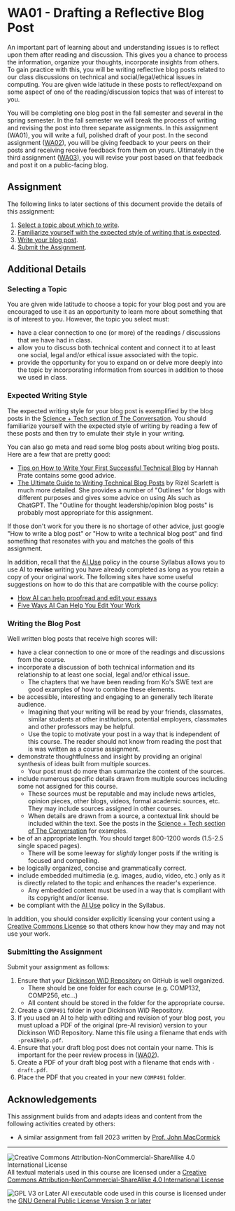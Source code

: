 # WA01 - Drafting a Reflective Blog Post

An important part of learning about and understanding issues is to reflect upon them after reading and discussion. This gives you a chance to process the information, organize your thoughts, incorporate insights from others. To gain practice with this, you will be writing reflective blog posts related to our class discussions on technical and social/legal/ethical issues in computing. You are given wide latitude in these posts to reflect/expand on some aspect of one of the reading/discussion topics that was of interest to you.

You will be completing one blog post in the fall semester and several in the spring semester. In the fall semester we will break the process of writing and revising the post into three separate assignments. In this assignment (WA01), you will write a full, polished draft of your post. In the second assignment ([WA02](WA02-BlogPostPeerReview.md)), you will be giving feedback to your peers on their posts and receiving receive feedback from them on yours. Ultimately in the third assignment ([WA03](WA03-BlogPostRevision.md)), you will revise your post based on that feedback and post it on a public-facing blog.

## Assignment

The following links to later sections of this document provide the details of this assignment:

1. [Select a topic about which to write](#selecting-a-topic).
2. [Familiarize yourself with the expected style of writing that is expected](#expected-writing-style).
3. [Write your blog post](#writing-the-blog-post).
4. [Submit the Assignment](#submitting-the-assignment).

## Additional Details

### Selecting a Topic

You are given wide latitude to choose a topic for your blog post and you are encouraged to use it as an opportunity to learn more about something that is of interest to you. However, the topic you select must:
- have a clear connection to one (or more) of the readings / discussions that we have had in class. 
- allow you to discuss both technical content and connect it to at least one social, legal and/or ethical issue associated with the topic.
- provide the opportunity for you to expand on or delve more deeply into the topic by incorporating information from sources in addition to those we used in class.

### Expected Writing Style

The expected writing style for your blog post is exemplified by the blog posts in the [Science + Tech section of The Conversation](https://theconversation.com/us/technology). You should familiarize yourself with the expected style of writing by reading a few of these posts and then try to emulate their style in your writing.

You can also go meta and read some blog posts about writing blog posts.  Here are a few that are pretty good:
- [Tips on How to Write Your First Successful Technical Blog](https://medium.com/quark-works/tips-on-how-to-write-your-first-successful-technical-blog-4cb65e5b4ce4) by Hannah Prate contains some good advice.
- [The Ultimate Guide to Writing Technical Blog Posts](https://dev.to/blackgirlbytes/the-ultimate-guide-to-writing-technical-blog-posts-5464) by Rizèl Scarlett is much more detailed. She provides a number of "Outlines" for blogs with different purposes and gives some advice on using AIs such as ChatGPT.  The "Outline for thought leadership/opinion blog posts" is probably most appropriate for this assignment.

If those don't work for you there is no shortage of other advice, just google "How to write a blog post" or "How to write a technical blog post" and find something that resonates with you and matches the goals of this assignment.

In addition, recall that the [AI Use](../syllabus.md#ai-use) policy in the course Syllabus allows you to use AI to **revise** writing you have already completed as long as you retain a copy of your original work. The following sites have some useful suggestions on how to do this that are compatible with the course policy:
- [How AI can help proofread and edit your essays](https://www.microsoft.com/en-us/microsoft-365-life-hacks/writing/how-ai-can-help-you-proofread-and-edit-essays)
- [Five Ways AI Can Help You Edit Your Work](https://www.oxbridgeediting.co.uk/blog/five-ways-ai-can-help-you-edit-your-work/)


### Writing the Blog Post

Well written blog posts that receive high scores will:
- have a clear connection to one or more of the readings and discussions from the course.
- incorporate a discussion of both technical information and its relationship to at least one social, legal and/or ethical issue.
  - The chapters that we have been reading from Ko's SWE text are good examples of how to combine these elements.
- be accessible, interesting and engaging to an generally tech literate audience.
  - Imagining that your writing will be read by your friends, classmates, similar students at other institutions, potential employers, classmates and other professors may be helpful.
  - Use the topic to motivate your post in a way that is independent of this course. The reader should not know from reading the post that is was written as a course assignment.
- demonstrate thoughtfulness and insight by providing an original synthesis of ideas built from multiple sources. 
  - Your post must do more than summarize the content of the sources.
- include numerous specific details drawn from multiple sources including some not assigned for this course. 
  - These sources must be reputable and may include news articles, opinion pieces, other blogs, videos, formal academic sources, etc. They may include sources assigned in other courses.
  - When details are drawn from a source, a contextual link should be included within the text. See the posts in the [Science + Tech section of The Conversation](https://theconversation.com/us/technology) for examples.
- be of an appropriate length. You should target 800-1200 words (1.5-2.5 single spaced pages).
  - There will be some leeway for *slightly* longer posts if the writing is focused and compelling.
- be logically organized, concise and grammatically correct.
- include embedded multimedia (e.g. images, audio, video, etc.) only as it is directly related to the topic and enhances the reader's experience.
  - Any embedded content must be used in a way that is compliant with its copyright and/or license.
- be compliant with the [AI Use](../syllabus.md#ai-use) policy in the Syllabus.

In addition, you should consider explicitly licensing your content using a [Creative Commons License](https://creativecommons.org/share-your-work/) so that others know how they may and may not use your work.

### Submitting the Assignment

Submit your assignment as follows:
1. Ensure that your [Dickinson WiD Repository](https://github.com/Dickinson-COMP-WiD) on GitHub is well organized.
   - There should be one folder for each course (e.g. COMP132, COMP256, etc...)
   - All content should be stored in the folder for the appropriate course.
2. Create a `COMP491` folder in your Dickinson WiD Repository.
3. If you used an AI to help with editing and revision of your blog post, you must upload a PDF of the original (pre-AI revision) version to your Dickinson WiD Repository.  Name this file using a filename that ends with `-preAIHelp.pdf`.
4. Ensure that your draft blog post does not contain your name.  This is important for the peer review process in ([WA02](WA02-BlogPostPeerReview.md)).
5. Create a PDF of your draft blog post with a filename that ends with `-draft.pdf`.
6. Place the PDF that you created in your new `COMP491` folder.

## Acknowledgements

This assignment builds from and adapts ideas and content from the following activities created by others:

* A similar assignment from fall 2023 written by [Prof. John MacCormick](https://dickinson-comp491-fall2023.github.io/comp491-fa2023-web/hw/RBP.docx)

---

![Creative Commons Attribution-NonCommercial-ShareAlike 4.0 International License](https://i.creativecommons.org/l/by-nc-sa/4.0/88x31.png "Creative Commons Attribution-NonCommercial-ShareAlike 4.0 International License") All textual materials used in this course are licensed under a [Creative Commons Attribution-NonCommercial-ShareAlike 4.0 International License](http://creativecommons.org/licenses/by-nc-sa/4.0/)

![GPL V3 or Later](https://www.gnu.org/graphics/gplv3-or-later-sm.png "GPL V3 or later") All executable code used in this course is licensed under the [GNU General Public License Version 3 or later](https://www.gnu.org/licenses/gpl.txt)
